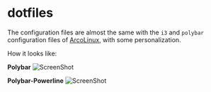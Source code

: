 # dotfiles

The configuration files are almost the same with the `i3` and `polybar` configuration files of [ArcoLinux](https://arcolinux.info/), with some personalization.

How it looks like:

**Polybar**
![ScreenShot](https://i.imgur.com/W8I2XVk.jpg)

**Polybar-Powerline**
![ScreenShot](https://i.imgur.com/azibevH.jpg)